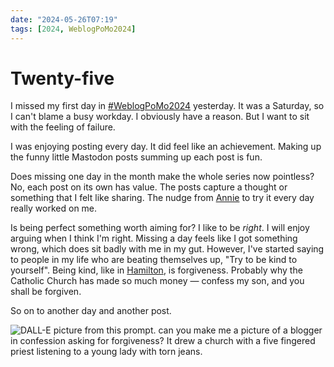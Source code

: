 ```yaml
---
date: "2024-05-26T07:19"
tags: [2024, WeblogPoMo2024]
---
```


# Twenty-five
<!-- truncate -->

I missed my first day in [#WeblogPoMo2024](https://weblog.anniegreens.lol/weblog-posting-month-2024) yesterday. It was a Saturday, so I can't blame a busy workday. I obviously have a reason. But I want to sit with the feeling of failure. 

I was enjoying posting every day. It did feel like an achievement. Making up the funny little Mastodon posts summing up each post is fun. 

Does missing one day in the month make the whole series now pointless? No, each post on its own has value. The posts capture a thought or something that I felt like sharing. The nudge from [Annie](https://social.lol/@anniegreens) to try it every day really worked on me. 

Is being perfect something worth aiming for? I like to be *right*. I will enjoy arguing when I think I'm right. Missing a day feels like I got something wrong, which does sit badly with me in my gut. However, I've started saying to people in my life who are beating themselves up, "Try to be kind to yourself". Being kind, like in [Hamilton](https://stollerys.co.uk/2024/05/nineteen), is forgiveness. Probably why the Catholic Church has made so much money — confess my son, and you shall be forgiven. 

So on to another day and another post. 

![DALL-E picture from this prompt. can you make me a picture of a blogger in confession asking for forgiveness? It drew a church with a five fingered priest listening to a young lady with torn jeans.](https://cdn.some.pics/phils/6652e21c3af7f.jpg)